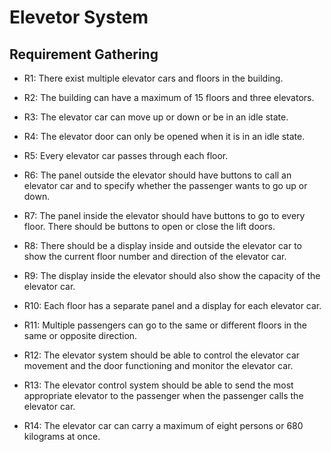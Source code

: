 # Elevetor System

## Requirement Gathering
- R1: There exist multiple elevator cars and floors in the building.

- R2: The building can have a maximum of 15 floors and three elevators.

- R3: The elevator car can move up or down or be in an idle state.

- R4: The elevator door can only be opened when it is in an idle state.

- R5: Every elevator car passes through each floor.

- R6: The panel outside the elevator should have buttons to call an elevator car and to specify whether the passenger wants to go up or down.

- R7: The panel inside the elevator should have buttons to go to every floor. There should be buttons to open or close the lift doors.

- R8: There should be a display inside and outside the elevator car to show the current floor number and direction of the elevator car.

- R9: The display inside the elevator should also show the capacity of the elevator car.

- R10: Each floor has a separate panel and a display for each elevator car.

- R11: Multiple passengers can go to the same or different floors in the same or opposite direction.

- R12: The elevator system should be able to control the elevator car movement and the door functioning and monitor the elevator car.

- R13: The elevator control system should be able to send the most appropriate elevator to the passenger when the passenger calls the elevator car.

- R14: The elevator car can carry a maximum of eight persons or 680 kilograms at once.